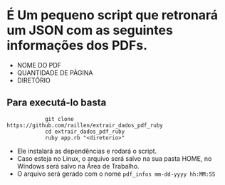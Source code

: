 # É Um pequeno script que retronará um JSON com as seguintes informações dos PDFs.
- NOME DO PDF
- QUANTIDADE DE PÁGINA
- DIRETÓRIO

## Para executá-lo basta
                git clone https://github.com/raillen/extrair_dados_pdf_ruby
                cd extrair_dados_pdf_ruby
                ruby app.rb "<diretorio>"

- Ele instalará as dependências e rodará o script.
- Caso esteja no Linux, o arquivo será salvo na sua pasta HOME, no Windows será salvo na Área de Trabalho.
- O arquivo será gerado com o nome ``pdf_infos mm-dd-yyyy hh:MM:SS``

